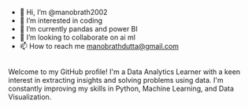 - 👋 Hi, I’m @manobrath2002
- 👀 I’m interested in coding
- 🌱 I’m currently pandas and power BI
- 💞️ I’m looking to collaborate on ai ml
- 📫 How to reach me manobrathdutta@gmail.com

<!---
manobrath2002/manobrath2002 is a ✨ special ✨ repository because its `README.md` (this file) appears on your GitHub profile.
You can click the Preview link to take a look at your changes.
--->
##
Welcome to my GitHub profile! I'm a Data Analytics Learner with a keen interest in extracting insights and solving problems using data. I'm constantly improving my skills in Python, Machine Learning, and Data Visualization.

